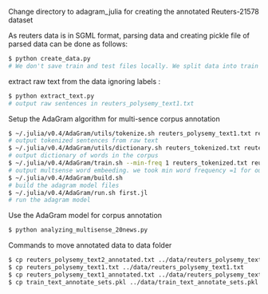 Change directory to adagram_julia for creating the annotated Reuters-21578 dataset

As reuters data is in SGML format, parsing data and creating pickle file of parsed data can be done as follows:
```sh
$ python create_data.py
# We don't save train and test files locally. We split data into train and test whenever needed.
```
extract raw text from the data ignoring labels :
```sh
$ python extract_text.py
# output raw sentences in reuters_polysemy_text1.txt
```
Setup the AdaGram algorithm for multi-sence corpus annotation
```sh
$ ~/.julia/v0.4/AdaGram/utils/tokenize.sh reuters_polysemy_text1.txt reuters_tokenized.txt
# output tokenized sentences from raw text
$ ~/.julia/v0.4/AdaGram/utils/dictionary.sh reuters_tokenized.txt reuters_dict.txt
# output dictionary of words in the corpus
$ ~/.julia/v0.4/AdaGram/train.sh --min-freq 1 reuters_tokenized.txt reuters_dict.txt reuters_model_multisense
# output multsense word embeeding. we took min word frequency =1 for our experiment
$ ~/.julia/v0.4/AdaGram/build.sh
# build the adagram model files
$ ~/.julia/v0.4/AdaGram/run.sh first.jl 
# run the adagram model
```
Use the AdaGram model for corpus annotation
```sh
$ python analyzing_multisense_20news.py
```
Commands to move annotated data to data folder
```sh
$ cp reuters_polysemy_text2_annotated.txt ../data/reuters_polysemy_text2_annotated.txt
$ cp reuters_polysemy_text1.txt ../data/reuters_polysemy_text1.txt
$ cp reuters_polysemy_text1_annotated.txt ../data/reuters_polysemy_text1_annotated.txt
$ cp train_text_annotate_sets.pkl ../data/train_text_annotate_sets.pkl
```

